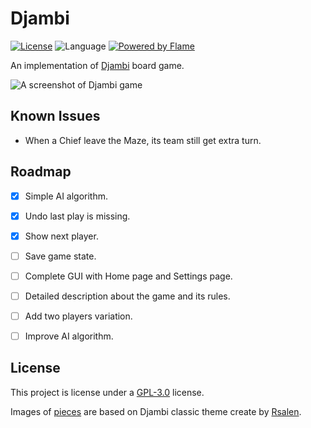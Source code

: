# Djambi

[![License](https://img.shields.io/github/license/mabdelaal86/djambi)](LICENSE)
![Language](https://img.shields.io/github/languages/top/mabdelaal86/djambi)
[![Powered by Flame](https://img.shields.io/badge/Powered%20by-%F0%9F%94%A5-orange.svg)](https://flame-engine.org)

An implementation of [Djambi](https://en.wikipedia.org/wiki/Djambi) board game.

<img src="docs/assets/screenshot.png" alt="A screenshot of Djambi game">


## Known Issues

* When a Chief leave the Maze, its team still get extra turn.


## Roadmap

- [x] Simple AI algorithm.
- [x] Undo last play is missing.
- [x] Show next player.
- [ ] Save game state.
- [ ] Complete GUI with Home page and Settings page.
- [ ] Detailed description about the game and its rules.
- [ ] Add two players variation.
- [ ] Improve AI algorithm.


## License

This project is license under a [GPL-3.0](https://www.gnu.org/licenses/gpl-3.0.html) license.

Images of [pieces](./flutter/assets/classic) are based on Djambi classic theme create by [Rsalen](https://commons.wikimedia.org/wiki/User:Rsalen).
